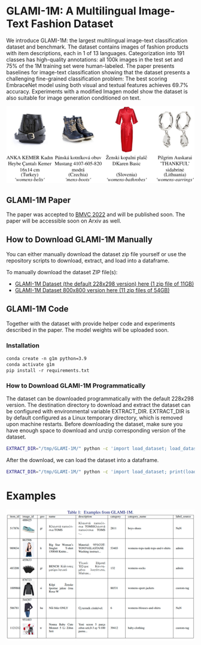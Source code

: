 # GLAMI-1M: A Multilingual Image-Text Fashion Dataset

We introduce GLAMI-1M: the largest multilingual image-text classification dataset and benchmark. The dataset contains images of fashion products with item descriptions, each in 1 of 13 languages. Categorization into 191 classes has high-quality annotations: all 100k images in the test set and 75% of the 1M training set were human-labeled. The paper presents baselines for image-text classification showing that the dataset presents a challenging fine-grained classification problem: The best scoring EmbraceNet model using both visual and textual features achieves 69.7% accuracy. Experiments with a modified Imagen model show the dataset is also suitable for image generation conditioned on text.

![GLAMI-1M Dataset Examples](media/glami-1m-dataset-examples.png)


## GLAMI-1M Paper

The paper was accepted to [BMVC 2022](https://bmvc2022.org/programme/papers/) and will be published soon.
The paper will be accessible soon on Arxiv as well.


## How to Download GLAMI-1M Manually
You can either manually download the dataset zip file yourself or use the repository scripts to download, extract, and load into a dataframe.

To manually download the dataset ZIP file(s):
- [GLAMI-1M Dataset (the default 228x298 version) here (1 zip  file of 11GB)](https://zenodo.org/record/7326406/files/GLAMI-1M-dataset.zip?download=1)
- [GLAMI-1M Dataset 800x800 version here (11 zip files of 54GB)](https://zenodo.org/record/7338792)


## GLAMI-1M Code
Together with the dataset with provide helper code and experiments described in the paper.
The model weights will be uploaded soon.


### Installation

```
conda create -n g1m python=3.9
conda activate g1m
pip install -r requirements.txt
```

### How to Download GLAMI-1M Programmatically

The dataset can be downloaded programmatically with the default 228x298 version.
The destination directory to download and extract the dataset can be configured with environmental variable EXTRACT_DIR.
EXTRACT_DIR is by default configured as a Linux temporary directory, which is removed upon machine restarts.
Before downloading the dataset, make sure you have enough space to download and unzip corresponding version of the dataset.


```bash
EXTRACT_DIR="/tmp/GLAMI-1M/" python -c 'import load_dataset; load_dataset.download_dataset())'
```

After the download, we can load the dataset into a dataframe.

```bash
EXTRACT_DIR="/tmp/GLAMI-1M/" python -c 'import load_dataset; print(load_dataset.get_dataframe("test").head())'
```

# Examples

![GLAMI-1M Dataset Examples Table](media/glami-1m-dataset-examples-table.png)
